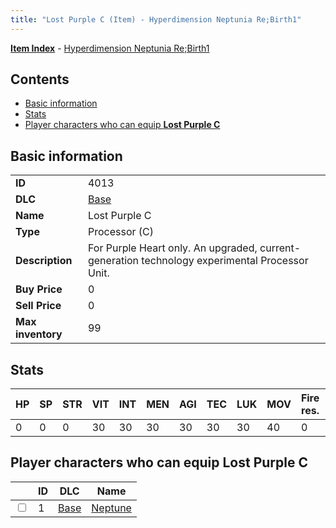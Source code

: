 ```yaml
---
title: "Lost Purple C (Item) - Hyperdimension Neptunia Re;Birth1"
---
```


[**Item Index**](/neptunia/rb1/item/index.html) - [Hyperdimension Neptunia Re;Birth1](/neptunia/rb1)

## Contents

- [Basic information](#basic-information)
- [Stats](#stats)
- [Player characters who can equip **Lost Purple C**](#player-characters-who-can-equip-lost-purple-c)

## Basic information

|   |   |
| -- | -- |
| **ID** | 4013 |
| **DLC** | [Base](/neptunia/rb1/dlc/1-base.html) |
| **Name** | Lost Purple C |
| **Type** | Processor (C) |
| **Description** | For Purple Heart only. An upgraded, current-generation technology experimental Processor Unit. |
| **Buy Price** | 0 |
| **Sell Price** | 0 |
| **Max inventory** | 99 |


## Stats

| HP | SP | STR | VIT | INT | MEN | AGI | TEC | LUK | MOV | Fire res. | Ice res. | Wind res. | Lightning res. |
| -- | -- | --- | --- | --- | --- | --- | --- | --- | --- | --------- | -------- | --------- | -------------- |
| 0 | 0 | 0 | 30 | 30 | 30 | 30 | 30 | 30 | 40 | 0 | 0 | 0 | 0 |


## Player characters who can equip **Lost Purple C**

|    | ID | DLC | Name |
| -- | -- | --- | ---- |
| <input type="checkbox" id="rb1-player-1-1" class="trackbox" /> | 1 | [Base](/neptunia/rb1/dlc/1-base.html) | [Neptune](/neptunia/rb1/player/1-1-neptune.html) |
